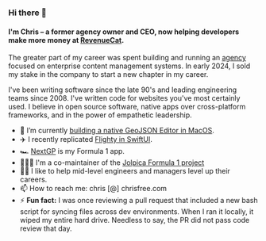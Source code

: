 ### Hi there 👋
#### I'm Chris – a former agency owner and CEO, now helping developers make more money at [RevenueCat]([url](https://github.com/RevenueCat/)).

The greater part of my career was spent building and running an [agency](https://chromatichq.com) focused on enterprise content management systems. In early 2024, I sold my stake in the company to start a new chapter in my career. 

I've been writing software since the late 90's and leading engineering teams since 2008. I've written code for websites you've most certainly used. I believe in open source software, native apps over cross-platform frameworks, and in the power of empathetic leadership.

- 🧱 I’m currently [building a native GeoJSON Editor in MacOS](https://bsky.app/profile/chrisfree.bsky.social/post/3lbnhpyoowc2t).
- ✈️ I recently replicated [Flighty in SwiftUI]([url](https://github.com/chrisfree/flightySwiftUI)).
- 🏎️ [NextGP](https://apps.apple.com/us/app/nextgp/id1638726743) is my Formula 1 app. 
- 👨🏻‍💻 I'm a co-maintainer of the [Jolpica Formula 1 project]([url](https://github.com/jolpica/jolpica-f1))
- 👨‍🎓 I like to help mid-level engineers and managers level up their careers.
- 📫 How to reach me: chris [@] chrisfree.com
- ⚡ **Fun fact:** I was once reviewing a pull request that included a new bash script for syncing files across dev environments. When I ran it locally, it wiped my entire hard drive. Needless to say, the PR did not pass code review that day.
